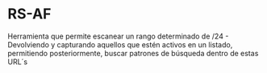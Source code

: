 # RS-AF
Herramienta que permite escanear un rango determinado de /24 - Devolviendo y capturando aquellos que estén activos en un listado, permitiendo posteriormente, buscar patrones de búsqueda dentro de estas URL´s
